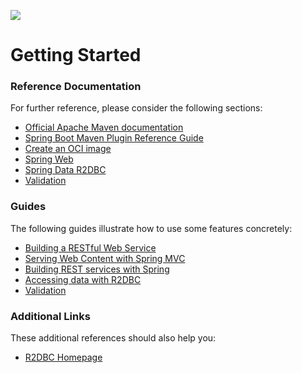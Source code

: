 ![](https://codebuild.us-east-1.amazonaws.com/badges?uuid=eyJlbmNyeXB0ZWREYXRhIjoicWVqb0ZTMTFSVEE4RzFNbnd4d0lCLzBzd2JkTmJ0SUVSNlJmMWJ5bEkvNGtqZWczNlN2a3VhMkZOZTB3SUhPNC8vMGhjRXplMHhJMnI0UFYvellVbEhBPSIsIml2UGFyYW1ldGVyU3BlYyI6IkNQWll0b2J6OGdVelo5bzgiLCJtYXRlcmlhbFNldFNlcmlhbCI6MX0%3D&branch=maina)

# Getting Started

### Reference Documentation
For further reference, please consider the following sections:

* [Official Apache Maven documentation](https://maven.apache.org/guides/index.html)
* [Spring Boot Maven Plugin Reference Guide](https://docs.spring.io/spring-boot/docs/3.1.2/maven-plugin/reference/html/)
* [Create an OCI image](https://docs.spring.io/spring-boot/docs/3.1.2/maven-plugin/reference/html/#build-image)
* [Spring Web](https://docs.spring.io/spring-boot/docs/3.1.2/reference/htmlsinge/index.html#web)
* [Spring Data R2DBC](https://docs.spring.io/spring-boot/docs/3.1.2/reference/htmlsinge/index.html#data.sql.r2dbc)
* [Validation](https://docs.spring.io/spring-boot/docs/3.1.2/reference/htmlsinge/index.html#io.validation)

### Guides
The following guides illustrate how to use some features concretely:

* [Building a RESTful Web Service](https://spring.io/guides/gs/rest-service/)
* [Serving Web Content with Spring MVC](https://spring.io/guides/gs/serving-web-content/)
* [Building REST services with Spring](https://spring.io/guides/tutorials/rest/)
* [Accessing data with R2DBC](https://spring.io/guides/gs/accessing-data-r2dbc/)
* [Validation](https://spring.io/guides/gs/validating-form-input/)

### Additional Links
These additional references should also help you:

* [R2DBC Homepage](https://r2dbc.io)

